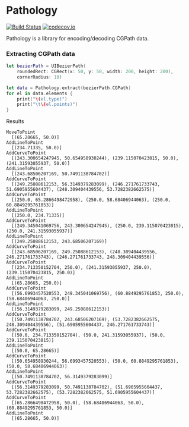 # Pathology

[![Build Status](https://travis-ci.org/keighl/Pathology.png?branch=master)](https://travis-ci.org/keighl/Pathology)
[![codecov.io](https://codecov.io/github/keighl/Pathology/coverage.svg?branch=master)](https://codecov.io/github/keighl/Pathology?branch=master)

Pathology is a library for encoding/decoding CGPath data.

### Extracting CGPath data

```swift
let bezierPath = UIBezierPath(
    roundedRect: CGRect(x: 50, y: 50, width: 200, height: 200),
    cornerRadius: 10)

let data = Pathology.extract(bezierPath.CGPath)
for el in data.elements {
    print("\(el.type)")
    print("\t\(el.points)")
}
```

Results

```
MoveToPoint
  [(65.28665, 50.0)]
AddLineToPoint
  [(234.71335, 50.0)]
AddCurveToPoint
  [(243.300654247945, 50.654958930244), (239.115070423815, 50.0), (241.31593055937, 50.0)]
AddLineToPoint
  [(243.68506207169, 50.7491138784702)]
AddCurveToPoint
  [(249.25088612153, 56.3149379283099), (246.271761733743, 51.6905955604437), (248.309404439556, 53.7282382662575)]
AddCurveToPoint
  [(250.0, 65.2866498472958), (250.0, 58.68406944063), (250.0, 60.8849295761853)]
AddLineToPoint
  [(250.0, 234.71335)]
AddCurveToPoint
  [(249.345041069756, 243.300654247945), (250.0, 239.115070423815), (250.0, 241.31593055937)]
AddLineToPoint
  [(249.25088612153, 243.68506207169)]
AddCurveToPoint
  [(243.68506207169, 249.25088612153), (248.309404439556, 246.271761733743), (246.271761733743, 248.309404439556)]
AddCurveToPoint
  [(234.713350152704, 250.0), (241.31593055937, 250.0), (239.115070423815, 250.0)]
AddLineToPoint
  [(65.28665, 250.0)]
AddCurveToPoint
  [(56.6993457520553, 249.345041069756), (60.8849295761853, 250.0), (58.68406944063, 250.0)]
AddLineToPoint
  [(56.3149379283099, 249.25088612153)]
AddCurveToPoint
  [(50.7491138784702, 243.68506207169), (53.7282382662575, 248.309404439556), (51.6905955604437, 246.271761733743)]
AddCurveToPoint
  [(50.0, 234.713350152704), (50.0, 241.31593055937), (50.0, 239.115070423815)]
AddLineToPoint
  [(50.0, 65.28665)]
AddCurveToPoint
  [(50.654958930244, 56.6993457520553), (50.0, 60.8849295761853), (50.0, 58.68406944063)]
AddLineToPoint
  [(50.7491138784702, 56.3149379283099)]
AddCurveToPoint
  [(56.3149379283099, 50.7491138784702), (51.6905955604437, 53.7282382662575), (53.7282382662575, 51.6905955604437)]
AddCurveToPoint
  [(65.2866498472958, 50.0), (58.68406944063, 50.0), (60.8849295761853, 50.0)]
AddLineToPoint
  [(65.28665, 50.0)]
```

###
